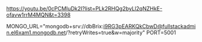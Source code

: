 https://youtu.be/0cPCMIuDk2I?list=PLk2RHQg2byLl2qNZHkE-ofavw1rrM4MQN&t=3398

MONGO_URL="mongodb+srv://dbBrix:i9RG3pEARKQkCbwD@fullstackadmin.el6xam1.mongodb.net/?retryWrites=true&w=majority"
PORT=5001